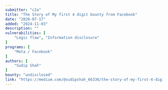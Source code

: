 ```yaml
---
submitter: "c2a"
title: "The Story of My first 4 digit bounty from Facebook"
date: "2020-07-17"
added: "2024-11-03"
description: ""
vulnerabilities: [
    "Logic flaw", "Information disclosure"
]
programs: [
    "Meta / Facebook"
]
authors: [
    "Sudip Shah"
]
bounty: "undisclosed"
link: "https://medium.com/@sudipshah_66336/the-story-of-my-first-4-digit-bounty-from-facebook-3a29830e03cd"
---
```




